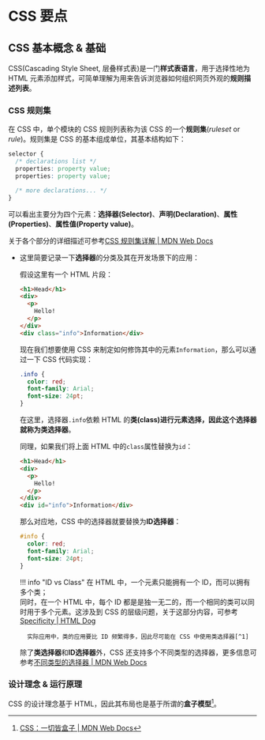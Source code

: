 # CSS 要点

## CSS 基本概念 & 基础

CSS(Cascading Style Sheet, 层叠样式表)是一门**样式表语言**，用于选择性地为 HTML 元素添加样式，可简单理解为用来告诉浏览器如何组织网页外观的**规则描述列表**。

### CSS 规则集

在 CSS 中，单个模块的 CSS 规则列表称为该 CSS 的一个**规则集**(*ruleset* or *rule*)。规则集是 CSS 的基本组成单位，其基本结构如下：

```css
selector {
  /* declarations list */
  properties: property value;
  properties: property value;

  /* more declarations... */
}
```

可以看出主要分为四个元素：**选择器(Selector)**、**声明(Declaration)**、**属性(Properties)**、**属性值(Property value)**。

关于各个部分的详细描述可参考[CSS 规则集详解 | MDN Web Docs](https://developer.mozilla.org/zh-CN/docs/Learn_web_development/Getting_started/Your_first_website/Styling_the_content#css_%E8%A7%84%E5%88%99%E9%9B%86%E8%AF%A6%E8%A7%A3)

- 这里简要记录一下**选择器**的分类及其在开发场景下的应用：

    假设这里有一个 HTML 片段：
    ```html
    <h1>Head</h1>
    <div>
      <p>
        Hello!
      </p>
    </div>
    <div class="info">Information</div>
    ```
    现在我们想要使用 CSS 来制定如何修饰其中的元素`Information`，那么可以通过一下 CSS 代码实现：
    ```css
    .info {
      color: red;
      font-family: Arial;
      font-size: 24pt;
    }
    ```
    在这里，选择器`.info`依赖 HTML 的**类(class)**进行元素选择，因此这个选择器就称为**类选择器**。

    同理，如果我们将上面 HTML 中的`class`属性替换为`id`：
    ```html
    <h1>Head</h1>
    <div>
      <p>
        Hello!
      </p>
    </div>
    <div id="info">Information</div>
    ```
    那么对应地，CSS 中的选择器就要替换为**ID选择器**：
    ```css
    #info {
      color: red;
      font-family: Arial;
      font-size: 24pt;
    }
    ```

    !!! info "ID vs Class"
        在 HTML 中，一个元素只能拥有一个 ID，而可以拥有多个类；  
        同时，在一个 HTML 中，每个 ID 都是是独一无二的，而一个相同的类可以同时用于多个元素。这涉及到 CSS 的层级问题，关于这部分内容，可参考[Specificity | HTML Dog](https://www.htmldog.com/guides/css/intermediate/specificity/)

        实际应用中，类的应用要比 ID 频繁得多，因此尽可能在 CSS 中使用类选择器[^1]

    除了**类选择器**和**ID选择器**外，CSS 还支持多个不同类型的选择器，更多信息可参考[不同类型的选择器 | MDN Web Docs](https://developer.mozilla.org/zh-CN/docs/Learn_web_development/Getting_started/Your_first_website/Styling_the_content#%E4%B8%8D%E5%90%8C%E7%B1%BB%E5%9E%8B%E7%9A%84%E9%80%89%E6%8B%A9%E5%99%A8)

### 设计理念 & 运行原理

CSS 的设计理念基于 HTML，因此其布局也是基于所谓的**盒子模型**[^2]。


[^1]: [Intro to HTML/CSS | MIT Web Lab](https://docs.google.com/presentation/d/1z7mrIg_M6pn828sbvcJ5XjiK3xpgjC-n1lihA4B-yzM/edit?slide=id.g6cf79318c7_0_26#slide=id.g6cf79318c7_0_26)

[^2]: [CSS：一切皆盒子 | MDN Web Docs](https://developer.mozilla.org/zh-CN/docs/Learn_web_development/Getting_started/Your_first_website/Styling_the_content#css%EF%BC%9A%E4%B8%80%E5%88%87%E7%9A%86%E7%9B%92%E5%AD%90)